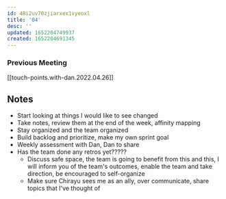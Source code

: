 ```yaml
---
id: 48i2uv70zjiarxex1vyeoxl
title: '04'
desc: ''
updated: 1652204749937
created: 1652204691345
---
```


### Previous Meeting
[[touch-points.with-dan.2022.04.26]]

## Notes
- Start looking at things I would like to see changed
- Take notes, review them at the end of the week, affinity mapping
- Stay organized and the team organized
- Build backlog and prioritize, make my own sprint goal
- Weekly assessment with Dan, Dan to share
- Has the team done any retros yet?????
  - Discuss safe space, the team is going to benefit from this and this, I will inform you of the team's outcomes, enable the team and take direction, be encouraged to self-organize
  - Make sure Chirayu sees me as an ally, over communicate, share topics that I've thought of
